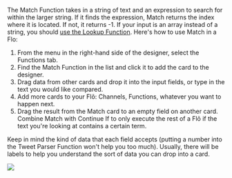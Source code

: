 The Match Function takes in a string of text and an expression to search for within the larger string. If it finds the expression, Match returns the index where it is located. If not, it returns -1. If your input is an array instead of a string, you should [use the Lookup Function](). Here's how to use Match in a Flo:

1. From the menu in the right-hand side of the designer, select the Functions tab.
2. Find the Match Function in the list and click it to add the card to the designer. 
3. Drag data from other cards and drop it into the input fields, or type in the text you would like compared.
4. Add more cards to your Flõ: Channels, Functions, whatever you want to happen next. 
5. Drag the result from the Match card to an empty field on another card. Combine Match with Continue If to only execute the rest of a Flõ if the text you're looking at contains a certain term. 

Keep in mind the kind of data that each field accepts (putting a number into the Tweet Parser Function won't help you too much). Usually, there will be labels to help you understand the sort of data you can drop into a card. 

<div>
    <div style="width: 60%; float: left; margin-right: 10px">
    </div>
    <div style="width: 30%, float: left">
    	 <img src="https://s3.amazonaws.com/azuqua_static/help-center/Functions/match.png"></img>
    </div>
</div>
